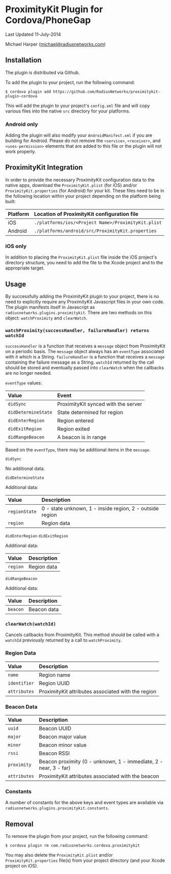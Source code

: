 ProximityKit Plugin for Cordova/PhoneGap
========================================

Last Updated 11-July-2014

Michael Harper (michael@radiusnetworks.com)

Installation
------------
The plugin is distributed via Github.

To add the plugin to your project, run the following command:

```
$ cordova plugin add https://github.com/RadiusNetworks/proximitykit-plugin-cordova
```

This will add the plugin to your project's `config.xml` file and will copy various files into the native `src` directory for your platforms.

### Android only

Adding the plugin will also modify your `AndroidManifest.xml` if you are building for Android.  Please do not remove the `<service>`, `<receiver>`, and `<uses-permission>` elements that are added to this file or the plugin will not work properly.

ProximityKit Integration
---
In order to provide the necessary ProximityKit configuration data to the native apps, download the `ProximityKit.plist` (for iOS) and/or `ProximityKit.properties` (for Android) for your kit.  These files need to be in the following location within your project depending on the platform being built:

| Platform | Location of ProximityKit configuration file         |
|:---------|:----------------------------------------------------|
| iOS      | `./platforms/ios/<Project Name>/ProximityKit.plist` |
| Android  | `./platforms/android/src/ProximityKit.properties`   |

### iOS only

In addition to placing the `ProximityKit.plist` file inside the iOS project's directory structure, you need to add the file to the Xcode project and to the appropriate target.

Usage
-----
By successfully adding the ProximityKit plugin to your project, there is no need to explicitly require any ProximityKit Javascript files in your own code.  The plugin manifests itself in Javascript as `radiusnetworks.plugins.proximitykit`. There are two methods on this object: `watchProximity` and `clearWatch`.

### `watchProximity(successHandler, failureHandler) returns watchId`

`successHandler` is a function that receives a `message` object from ProximityKit on a periodic basis.  The `message` object always has an `eventType` associated with it which is a String. `failureHandler` is a function that receives a `message` containing the failure message as a String.  `watchId` returned by the call should be stored and eventually passed into `clearWatch` when the callbacks are no longer needed.

`eventType` values:

|Value              | Event                               |
|:------------------|:------------------------------------|
|`didSync`          | ProximityKit synced with the server |
|`didDetermineState`| State determined for region         |
|`didEnterRegion`   | Region entered                      |
|`didExitRegion`    | Region exited                       |
|`didRangeBeacon`   | A beacon is in range                |

Based on the `eventType`, there may be additional items in the `message`.

`didSync`

No additional data.

`didDetermineState`

Additional data:

|Value              | Description                                              |
|:------------------|:---------------------------------------------------------|
|`regionState`      | 0 - state unknown, 1 - inside region, 2 - outside region |
|`region`           | Region data                                              |

`didEnterRegion`
`didExitRegion`

Additional data:

|Value              | Description                                              |
|:------------------|:---------------------------------------------------------|
|`region`           | Region data                                              |

`didRangeBeacon`

Additional data:

|Value              | Description                                              |
|:------------------|:---------------------------------------------------------|
|`beacon`           | Beacon data                                              |



### `clearWatch(watchId)`

Cancels callbacks from ProximityKit.  This method should be called with a `watchId` previously returned by a call to `watchProximity`.

### Region Data

|Value              | Description                                              |
|:------------------|:---------------------------------------------------------|
|`name`             | Region name                                              |
|`identifier`       | Region UUID                                              |
|`attributes`       | ProximityKit attributes associated with the region       |


### Beacon Data

|Value              | Description                                              |
|:------------------|:---------------------------------------------------------|
|`uuid`             | Beacon UUID                                              |
|`major`            | Beacon major value                                       |
|`minor`            | Beacon minor value                                       |
|`rssi`             | Beacon RSSI                                              |
|`proximity`        | Beacon proximity (0 - unknown, 1 - immediate, 2 - near, 3 - far) |
|`attributes`       | ProximityKit attributes associated with the beacon       |

### Constants

A number of constants for the above keys and event types are available via `radiusnetworks.plugins.proximitykit.constants`.

Removal
-------

To remove the plugin from your project, run the following command:

```
$ cordova plugin rm com.radiusnetworks.cordova.proximitykit
```

You may also delete the `ProximityKit.plist` and/or `ProximityKit.properties` file(s) from your project directory (and your Xcode project on iOS).
